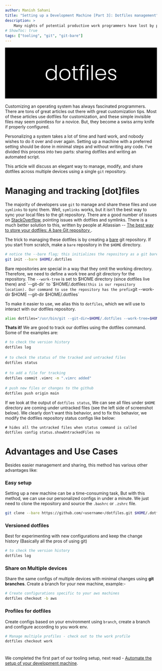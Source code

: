```yaml
---
author: Manish Sahani
title: "Setting up a Development Machine [Part 3]: Dotfiles management"
description: >
    Many nights of potential productive work programmers have lost by procrastinating on properly managing their dotfiles. This article discusses an elegant way to manage and share dotfiles across machines using a single git repository.
# ShowToc: true
tags: ["tooling", "git", "git-bare"]
---
```


![banner](images/banner.jpg)

Customizing an operating system has always fascinated programmers. There are tons of great articles out there with great customization tips. Most of these articles use dotfiles for customization, and these simple invisible files may seem pointless for a novice. But, they become a swiss army knife if properly configured. 

Personalizing a system takes a lot of time and hard work, and nobody wishes to do it over and over again. Setting up a machine with a preferred setting should be done in minimal steps and without writing any code. I've divided this process into two parts: sharing dotfiles and writing an automated script. 

This article will discuss an elegant way to manage, modify, and share dotfiles across multiple devices using a single `git` repository.

# Managing and tracking [dot]files

The majority of developers use `git` to manage and share these files and use `symlinks` to sync them. Well, `symlinks` works, but it isn't the best way to sync your local files to the git repository. There are a good number of issues on [StackOverflow](https://stackoverflow.com/questions/46534290/symlink-dotfiles/64548852#64548852), pointing issues with dotfiles and symlinks. There is a much better solution to this, written by people at Atlassian -- [The best way to store your dotfiles: A bare Git repository ](https://www.atlassian.com/git/tutorials/dotfiles).

The trick to managing these dotfiles is by creating a [bare](https://www.atlassian.com/git/tutorials/setting-up-a-repository/git-init) git repository. If you start from scratch, make a `bare` repository in the `$HOME` directory. 

```bash
# notice the --bare flag; this initializes the repository as a git bare
git init --bare $HOME/.dotfiles
```

Bare repositories are special in a way that they omit the working directory. Therefore, we need to define a work tree and git directory for the repository. The `--work-tree` is set to $HOME directory (since dotfiles live there) and `--git-dir` to `$HOME/.dotfiles` (this is our repository location). Our command to use the repository has the prefix `git --work-dir $HOME --git-dir $HOME/.dotfiles`

To make it easier to use, we alias this to `dotfiles`, which we will use to interact with our dotfiles repository.

```bash
alias dotfiles="/usr/bin/git --git-dir=$HOME/.dotfiles --work-tree=$HOME"
```

**Thats it!** We are good to track our dotfiles using the dotfiles command. Some of the examples are:
```bash
# to check the version history 
dotfiles log

# to check the status of the tracked and untracked files 
dotfiles status

# to add a file for tracking
dotfiles commit .vimrc -m ".vimrc added"

# push new files or changes to the github
dotfiles push origin main
```


If we look at the output of `dotfiles status`, We can see all files under `$HOME` directory are coming under untracked files (see the left side of screenshot below). We clearly don't want this behavior, and to fix this behavior, we modify the dotfiles repository status configs like below:

```
# hides all the untracked files when status command is called
dotfiles config status.showUntrackedFiles no
```

<!-- ![terminal-2.png](images/terminal.png) -->

# Advantages and Use Cases

Besides easier management and sharing, this method has various other advantages like:

### Easy setup

Setting up a new machine can be a time-consuming task, But with this method, we can use our personalized configs in under a minute. 
We just need to clone the repository and source the `.bashrc` or `.zshrc` file.

```bash
git clone --bare https://github.com/<username>/dotfiles.git $HOME/.dotfiles && source ~/.zshrc
```

### Versioned dotfiles 

Best for experimenting with new configurations and keep the change history (Basically all the pros of using git)

```bash
# to check the version history 
dotfiles log
```

### Share on Multiple devices

Share the same configs of multiple devices with minimal changes using **git branches**. Create a branch for your new machine, example:-

```bash
# Create configurations specific to your aws machines
dotfiles checkout -b aws
```

### Profiles for dotfiles

Create configs based on your environment using `branch`, create a branch and configure according to you work env.

```bash
# Manage multiple profiles - check out to the work profile 
dotfiles checkout work
```

# 

We completed the first part of our tooling setup, next read - [Automate the setup of your development machine](/posts/automated-setup/).